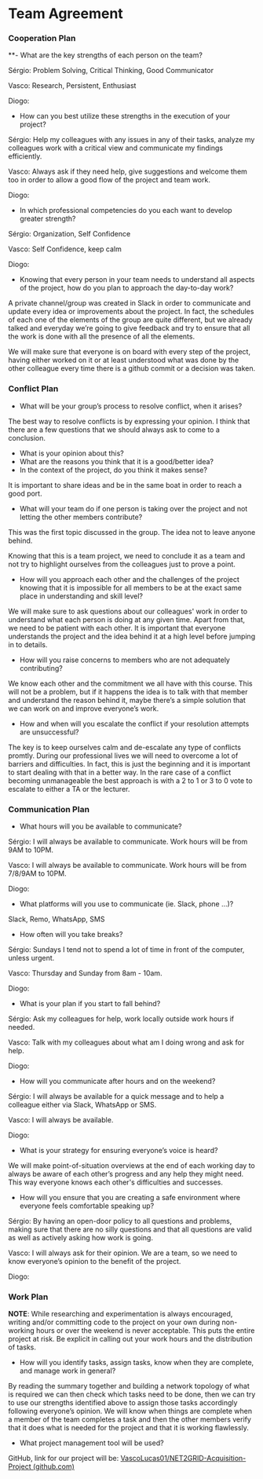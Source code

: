 # **Team Agreement**
### **Cooperation Plan**
**- What are the key strengths of each person on the team?

Sérgio: Problem Solving, Critical Thinking, Good Communicator 

Vasco: Research, Persistent, Enthusiast

Diogo:

- How can you best utilize these strengths in the execution of your project?

Sérgio: Help my colleagues with any issues in any of their tasks, analyze my colleagues work with a critical view and communicate my findings efficiently.

Vasco: Always ask if they need help, give suggestions and welcome them too in order to allow a good flow of the project and team work.

Diogo: 

- In which professional competencies do you each want to develop greater strength?

Sérgio: Organization, Self Confidence

Vasco: Self Confidence, keep calm

Diogo:

- Knowing that every person in your team needs to understand all aspects of the project, how do you plan to approach the day-to-day work?

A private channel/group was created in Slack in order to communicate and update every idea or improvements about the project. In fact, the schedules of each one of the elements of the group are quite different, but we already talked and everyday we’re going to give feedback and try to ensure that all the work is done with all the presence of all the elements.

We will make sure that everyone is on board with every step of the project, having either worked on it or at least understood what was done by the other colleague every time there is a github commit or a decision was taken.


### **Conflict Plan**
- What will be your group’s process to resolve conflict, when it arises?

The best way to resolve conflicts is by expressing your opinion. I think that there are a few questions that we should always ask to come to a conclusion. 

- What is your opinion about this?
- What are the reasons you think that it is a good/better idea?
- In the context of the project, do you think it makes sense?

It is important to share ideas and be in the same boat in order to reach a good port.

- What will your team do if one person is taking over the project and not letting the other members contribute?

This was the first topic discussed in the group. The idea not to leave anyone behind.

Knowing that this is a team project, we need to conclude it as a team and not try to highlight ourselves from the colleagues just to prove a point.

- How will you approach each other and the challenges of the project knowing that it is impossible for all members to be at the exact same place in understanding and skill level?

We will make sure to ask questions about our colleagues' work in order to understand what each person is doing at any given time. Apart from that, we need to be patient with each other. It is important that everyone understands the project and the idea behind it at a high level before jumping in to details.

- How will you raise concerns to members who are not adequately contributing?

We know each other and the commitment we all have with this course. This will not be a problem, but if it happens the idea is to talk with that member and understand the reason behind it, maybe there’s a simple solution that we can work on and improve everyone’s work.

- How and when will you escalate the conflict if your resolution attempts are unsuccessful?

The key is to keep ourselves calm and  de-escalate any type of conflicts promtly. During our professional lives we will need to overcome a lot of barriers and difficulties. In fact, this is just the beginning and it is important to start dealing with that in a better way. In the rare case of  a conflict becoming unmanageable the best approach is with a 2 to 1 or 3 to 0 vote to escalate to either a TA or the lecturer.



### **Communication Plan**
- What hours will you be available to communicate?

Sérgio: I will always be available to communicate. Work hours will be from 9AM to 10PM.

Vasco: I will always be available to communicate. Work hours will be from 7/8/9AM to 10PM.

Diogo:

- What platforms will you use to communicate (ie. Slack, phone …)?

Slack, Remo, WhatsApp, SMS

- How often will you take breaks?

Sérgio: Sundays I tend not to spend a lot of time in front of the computer, unless urgent.

Vasco: Thursday and Sunday from 8am - 10am.

Diogo: 

- What is your plan if you start to fall behind?

Sérgio: Ask my colleagues for help, work locally outside work hours if needed.

Vasco: Talk with my colleagues about what am I doing wrong and ask for help.

Diogo:

- How will you communicate after hours and on the weekend?

Sérgio: I will always be available for a quick message and to help a colleague either via Slack, WhatsApp or SMS.

Vasco: I will always be available.

Diogo:

- What is your strategy for ensuring everyone’s voice is heard?

We will make point-of-situation overviews at the end of each working day to always be aware of each other’s progress and any help they might need. This way everyone knows each other's difficulties and successes.


- How will you ensure that you are creating a safe environment where everyone feels comfortable speaking up?

Sérgio: By having an open-door policy to all questions and problems, making sure that there are no silly questions and that all questions are valid as well as actively asking how work is going.

Vasco: I will always ask for their opinion. We are a team, so we need to know everyone’s opinion to the benefit of the project.

Diogo:
### **Work Plan**
**NOTE**: While researching and experimentation is always encouraged, writing and/or committing code to the project on your own during non-working hours or over the weekend is never acceptable. This puts the entire project at risk. Be explicit in calling out your work hours and the distribution of tasks.

- How will you identify tasks, assign tasks, know when they are complete, and manage work in general?

By reading the summary together and building a network topology of what is required we can then check which tasks need to be done, then we can try to use our strengths identified above to assign those tasks accordingly following everyone’s opinion. We will know when things are complete when a member of the team completes a task and then the other members verify that it does what is needed for the project and that it is working flawlessly. 

- What project management tool will be used?

GitHub, link for our project will be: [VascoLucas01/NET2GRID-Acquisition-Project (github.com)](https://github.com/VascoLucas01/NET2GRID-Acquisition-Project)


